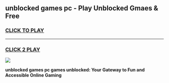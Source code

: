 
## unblocked games pc - Play Unblocked Gmaes & Free
<h3>
<a href="https://premium.freeplayer.one?title=unblocked_games_pc&ref=19F">CLICK TO PLAY</a></h3>
<hr>

<h3>
<a href="https://premium.freeplayer.one?title=unblocked_games_pc&ref=19F">CLICK 2 PLAY</a>
  
</h3>

<a href="https://premium.freeplayer.one?title=unblocked_games_pc&ref=19F/"><img src="https://clearcache.store/games.png"></a>


**unblocked games pc games unblocked: Your Gateway to Fun and Accessible Online Gaming**
